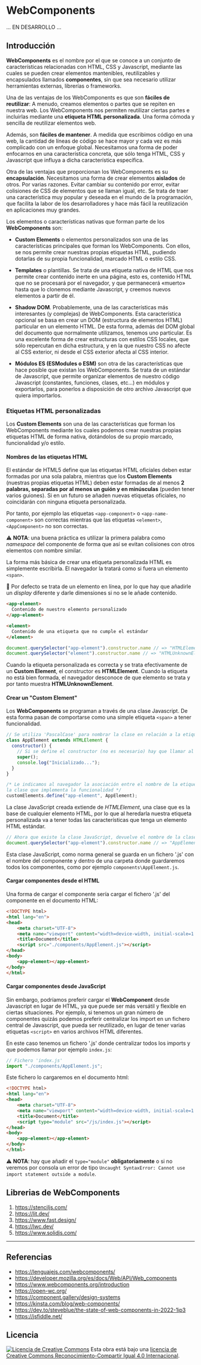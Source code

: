 # WebComponents

... EN DESARROLLO ...

## Introducción

**WebComponents** es el nombre por el que se conoce a un conjunto de características relacionadas con HTML, CSS y Javascript, mediante las cuales se pueden crear elementos mantenibles, reutilizables y encapsulados llamados **componentes**, sin que sea necesario utilizar herramientas externas, librerías o frameworks.

Una de las ventajas de los WebComponents es que son **fáciles de reutilizar**: A menudo, creamos elementos o partes que se repiten en nuestra web. Los WebComponents nos permiten reutilizar ciertas partes e incluirlas mediante una **etiqueta HTML personalizada**. Una forma cómoda y sencilla de reutilizar elementos web.

Además, son **fáciles de mantener**. A medida que escribimos código en una web, la cantidad de líneas de código se hace mayor y cada vez es más complicado con un enfoque global. Necesitamos una forma de poder enfocarnos en una característica concreta, que sólo tenga HTML, CSS y Javascript que influya a dicha característica específica.

Otra de las ventajas que proporcionan los WebComponents es su **encapsulación**. Necesitamos una forma de crear elementos **aislados** de otros. Por varias razones. Evitar cambiar su contenido por error, evitar colisiones de CSS de elementos que se llaman igual, etc. Se trata de traer una característica muy popular y deseada en el mundo de la programación, que facilita la labor de los desarrolladores y hace más fácil la reutilización en aplicaciones muy grandes.

Los elementos o características nativas que forman parte de los **WebComponents** son:

- **Custom Elements** o elementos personalizados son una de las características principales que forman los WebComponents. Con ellos, se nos permite crear nuestras propias etiquetas HTML, pudiendo dotarlas de su propia funcionalidad, marcado HTML o estilo CSS.

- **Templates** o plantillas. Se trata de una etiqueta nativa de HTML que nos permite crear contenido inerte en una página, esto es, contenido HTML que no se procesará por el navegador, y que permanecerá «muerto» hasta que lo clonemos mediante Javascript, y creemos nuevos elementos a partir de él.

- **Shadow DOM**. Probablemente, una de las características más interesantes (y complejas) de WebComponents. Esta característica opcional se basa en crear un DOM (estructura de elementos HTML) particular en un elemento HTML. De esta forma, además del DOM global del documento que normalmente utilizamos, tenemos uno particular. Es una excelente forma de crear estructuras con estilos CSS locales, que sólo repercutan en dicha estructura, y en la que nuestro CSS no afecte al CSS exterior, ni desde el CSS exterior afecta al CSS interior.

- **Módulos ES (ESModules o ESM)** son otra de las características que hace posible que existan los WebComponents. Se trata de un estándar de Javascript, que permite organizar elementos de nuestro código Javascript (constantes, funciones, clases, etc...) en módulos y exportarlos, para ponerlos a disposición de otro archivo Javascript que quiera importarlos.

### Etiquetas HTML personalizadas

Los **Custom Elements** son una de las características que forman los WebComponents mediante los cuales podemos crear nuestras propias etiquetas HTML de forma nativa, dotándolos de su propio marcado, funcionalidad y/o estilo.

#### Nombres de las etiquetas HTML

El estándar de HTML5 define que las etiquetas HTML oficiales deben estar formadas por una sola palabra, mientras que los **Custom Elements** (nuestras propias etiquetas HTML) deben estar formadas de al menos **2 palabras, separadas por al menos un guión y en minúsculas** (pueden tener varios guiones). Si en un futuro se añaden nuevas etiquetas oficiales, no coincidarán con ninguna etiqueta personalizada.

Por tanto, por ejemplo las etiquetas `<app-component>` o `<app-name-component>` son correctas mientras que las etiquetas `<element>`, `<AppComponent>` no son correctas.

:warning: **NOTA**: una buena práctica es utilizar la primera palabra como _namespace_ del componente de forma que así se evitan colisiones con otros elementos con nombre similar.

La forma más básica de crear una etiqueta personalizada HTML es simplemente escribirla. El navegador la tratará como si fuera un elemento `<span>`.

:eyes: Por defecto se trata de un elemento en línea, por lo que hay que añadirle un _display_ diferente y darle dimensiones si no se le añade contenido.

```html
<app-element>
  Contenido de nuestro elemento personalizado
</app-element>

<element>
  Contenido de una etiqueta que no cumple el estándar
</element>
```

```javascript
document.querySelector("app-element").constructor.name // => "HTMLElement"
document.querySelector("element").constructor.name // => "HTMLUnknownElement"
```

Cuando la etiqueta personalizada es correcta y se trata efectivamente de un **Custom Element**, el constructor es **HTMLElement**. Cuando la etiqueta no está bien formada, el navegador desconoce de que elemento se trata y por tanto muestra **HTMLUnknownElement**.

#### Crear un "Custom Element"

Los **WebComponents** se programan a través de una clase Javascript. De esta forma pasan de comportarse como una simple etiqueta `<span>` a tener funcionalidad.

```javascript
// Se utiliza 'PascalCase' para nombrar la clase en relación a la etiqueta
class AppElement extends HTMLElement {
  constructor() {
    // Si se define el constructor (no es necesario) hay que llamar al constructor padre
    super();
    console.log("Inicializado...");
  }
}

/* Le indicamos al navegador la asociación entre el nombre de la etiqueta y 
la clase que implementa la funcionalidad */
customElements.define("app-element", AppElement);
```

La clase JavaScript creada extiende de _HTMLElement_, una clase que es la base de cualquier elemento HTML, por lo que al heredarla nuestra etiqueta personalizada va a tener todas las características que tenga un elemento HTML estándar.

```javascript
// Ahora que existe la clase JavaScript, devuelve el nombre de la clase
document.querySelector("app-element").constructor.name // => "AppElement"
```

Esta clase JavaScript, como norma general se guarda en un fichero '.js' con el nombre del componente y dentro de una carpeta donde guardaremos todos los componentes, como por ejemplo `components\AppElement.js`.

#### Cargar componentes desde el HTML

Una forma de cargar el componente sería cargar el fichero '.js' del componente en el documento HTML:

```html
<!DOCTYPE html>
<html lang="en">
<head>
    <meta charset="UTF-8">
    <meta name="viewport" content="width=device-width, initial-scale=1.0">
    <title>Document</title>
    <script src="./components/AppElement.js"></script>
</head>
<body>
    <app-element></app-element>
</body>
</html>
```

#### Cargar componentes desde JavaScript

Sin embargo, podríamos preferir cargar el **WebComponent** desde Javascript en lugar de HTML, ya que puede ser más versátil y flexible en ciertas situaciones. Por ejemplo, si tenemos un gran número de componentes quizás podemos preferir centralizar los import en un fichero central de Javascript, que pueda ser reutilizado, en lugar de tener varias etiquetas `<script>` en varios archivos HTML diferentes.

En este caso tenemos un fichero '.js' donde centralizar todos los imports y que podemos llamar por ejemplo `index.js`:

```javascript
// Fichero 'index.js'
import "./components/AppElement.js";
```

Este fichero lo cargaremos en el documento html:

```html
<!DOCTYPE html>
<html lang="en">
<head>
    <meta charset="UTF-8">
    <meta name="viewport" content="width=device-width, initial-scale=1.0">
    <title>Document</title>
    <script type="module" src="/js/index.js"></script>
</head>
<body>
    <app-element></app-element>
</body>
</html>
```

:warning: **NOTA**: hay que añadir el `type="module"` **obligatoriamente** o si no veremos por consola un error de tipo `Uncaught SyntaxError: Cannot use import statement outside a module`.

## Librerias de WebComponents

1. <https://stenciljs.com/>
2. <https://lit.dev/>
3. <https://www.fast.design/>
4. <https://lwc.dev/>
5. <https://www.solidjs.com/>

---

## Referencias

- <https://lenguajejs.com/webcomponents/>
- <https://developer.mozilla.org/es/docs/Web/API/Web_components>
- <https://www.webcomponents.org/introduction>
- <https://open-wc.org/>
- <https://component.gallery/design-systems>
- <https://kinsta.com/blog/web-components/>
- <https://dev.to/steveblue/the-state-of-web-components-in-2022-1ip3>
- <https://jsfiddle.net/>

## Licencia

[![Licencia de Creative Commons](https://i.creativecommons.org/l/by-sa/4.0/80x15.png)](http://creativecommons.org/licenses/by-sa/4.0/)
Esta obra está bajo una [licencia de Creative Commons Reconocimiento-Compartir Igual 4.0 Internacional](http://creativecommons.org/licenses/by-sa/4.0/).
